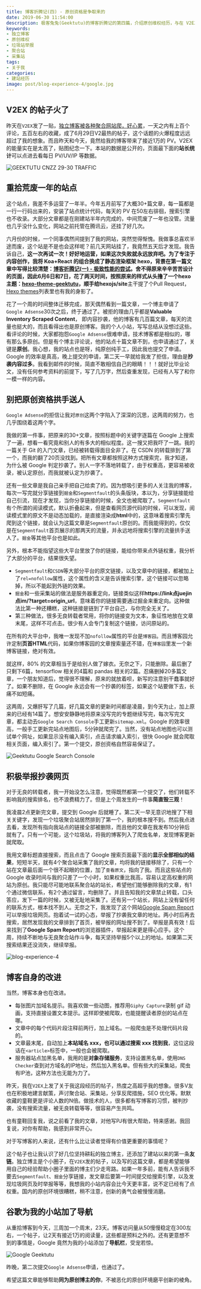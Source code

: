 ```yaml
---
title: 博客折腾记(四) - 原创资格是争取来的
date: 2019-06-30 11:54:00
description: 极客兔兔(Geektutu)的博客折腾记的第四篇，介绍原创维权经历，与在 V2EX 发帖的一些总结思考。
keywords:
- 独立博客
- 原创维权
- 垃圾站举报
- 聚合站
- 采集站
tags:
- 关于我
categories: 
- 建站经历
image: post/blog-experience-4/google.jpg
---
```


## V2EX 的帖子火了

昨天在`V2EX`发了一贴，[独立博客被各种聚合网站爬，好心累](https://v2ex.com/t/578515)，一天之内有上百个评论，五百左右的收藏，成了6月29日V2最热的帖子，这个话题的火爆程度远远超过了我的想象。而且昨天和今天，竟然给我的博客带来了接近1万的 PV。V2EX 的能量实在是太高了，贴图纪念一下。本站的数据是公开的，页面最下面的**站长统计**可以点进去看每日 PV/UV/IP 等数据。

![GEEKTUTU CNZZ 29-30 TRAFFIC](blog-experience-4/cnzz_29_30.jpg)

## 重拾荒废一年的站点

这个站点，我差不多运营了一年半。今年五月前写了大概30+篇文章，每一篇都是一行一行码出来的，安装了站点统计代码，每天的 PV 在50左右徘徊，搜索引擎也不收录。大部分文章都是在刚建站半年内完成的，中间荒废了一年也没管。流量也几乎没什么变化，网站之前托管在腾讯云，还挂了好几次。

六月份的时候，一个同事偶然间提到了我的网站，突然觉得惭愧。我做事总喜欢半途而废，这个站是不是也会这样呢？前几天网站挂了，我竟然五天后才发现。我告诉自己，**这一次再试一次！好好地运营，如果这次失败就永远放弃吧。**为了专注于内容创作，我将 Koa+React 的组合换成了静态渲染框架 hexo，背景在第一篇文章中写得比较清楚：[博客折腾记(一) - 极致性能的尝试](https://geektutu.com/post/blog-experience-1.html)。舍不得原来辛辛苦苦设计的页面，因此6月6日和7日，花了两天时间，按照原来的样式从头撸了一个hexo主题：[hexo-theme-geektutu](https://github.com/geektutu/hexo-theme-geektutu)，顺手给**hexojs/site**主干提了个Pull Request，[Hexo themes](https://hexo.io/themes/index.html)列表里也有我的身影了。

花了一个周的时间整体迁移完成，那天偶然看到一篇文章，一个博主申请了`Google Adsense`30次之后，终于通过了。被拒的理由几乎都是**Valuable Inventory Scraped Content**， 即内容抄袭，他的博客有几百篇文章，每天的流量也挺大的，而且看得出也是原创博客。我的个人小站，写写总结从没想过这些。看评论的时候，大家都抱怨`Google Adsense`很难申请，技术博客都是相似的，哪有那么多原创。但是有个博主评论说，他的站点十篇文章不到，也申请通过了，关键是**原创**。我心想，我的站点也是呀，纯原创纯手工，因此我也提交了申请。Google 的效率是真高，晚上提交的申请，第二天一早就给我发了拒信，理由是**抄袭内容过多**。我看到邮件的时候，简直不敢相信自己的眼睛！！！就好比毕业论文，没有任何参考资料的前提下，写了几万字，然后查重发现，已经有人写了和你一模一样的内容。

## 别把原创资格拱手送人

`Google Adsense`的拒信让我对`原创`这两个字陷入了深深的沉思，这两周的努力，也几乎围绕着这两个字。

我做的第一件事，把原来的30+文章，按照标题中的关键字逐篇在 Google 上搜索了一遍，想看一看究竟和别人的有多大的相似程度。这一搜又把我吓了一跳。我的一篇关于 Git 的入门文章，已经被转载得面目全非了。在 CSDN 的转载排到了第一个，而我的翻了20页没找到。把所有文章都按照这种方式搜索完，我才知道，为什么被 Google 判定抄袭了。别人一字不落地转载了，由于权重高，更容易被收录，被认定原创，而我就被认定为抄袭了。

还有一些文章是我自己亲手把自己给卖了的。因为想吸引更多的人关注我的博客，每次一写完就分享链接到`掘金`和`Segmentfault`的头条版块，本以为，分享链接能给自己引流，现在才发现，当你分享链接的时候，全文也被爬取了。`Segmentfault`有个所谓的阅读模式，默认折叠起来，但是查看网页源代码的时候，可以发现，阅读模式里的原文不是动态加载的，是直接渲染成**html**中的，这意味着搜索引擎先爬到这个链接，就会认为这篇文章是`Segmentfault`原创的。而我能得到的，仅仅是在`Segmentfault`首页展示的那两天的流量，并永远地将搜索引擎的流量拱手送人了。`掘金`等其他平台也是如此。

另外，根本不能指望这些大平台里放了你的链接，能给你带来点外链权重，我分析了大部分的平台，结果很失望。

- `Segmentfault`和`CSDN`等大部分平台的原文链接，以及文章中的链接，都被加上了`rel=nofollow`属性，这个属性的含义是告诉搜索引擎，这个链接可以忽略掉，所以不能起到外链的效果。
- `掘金`和一些采集站的做法是服务器重定向，链接类似这样**https://link点juejin点im/?target=origin_url**，意味着你的链接需要通过掘金来重定向。这种做法比第一种还糟糕，这种链接是链到了平台自己，与你完全无关了。
- 第三种做法，很多无良转载者常用，将你的链接变为文本，象征性地放在文章末尾，这样不可点击。很少有人会专门复制这个链接，访问原站的。

在所有的大平台中，我唯一发现不加`nofollow`属性的平台是`博客园`。而且博客园允许定制**页首HTML**代码，如果你博客园的文章搜索量还不错，在`博客园`里发一个新博客链接，绝对有效。

就这样，80% 的文章相当于是给别人做了嫁衣。无奈之下，只能删除。最后删了只剩下6篇，tensorflow 相关的4篇和 pandas 相关的2篇。忍痛删掉20多篇文章，一个朋友知道后，觉得很不理解，原来的就放着呗，新写的注意别干蠢事就好了。如果不删除，在 Google 永远会有一个抄袭的标签，如果这个站要做下去，长痛不如短痛。

这两周，又爆肝写了几篇，好几篇文章的更新时间都是凌晨，到今天为止，加上原来的已经有14篇了。想安安静静地将原来没写完的专题继续写完，每次写完文章，都主动去`Google Search Console`手工更新`sitemap.xml`。Google 的效率很高，一般手工更新完站点地图后，5分钟就爬完了。当然，没有站点地图也可以测试单个网址，如果显示没有编入索引，点击请求编入索引，很快 Google 就会爬取相关页面，编入索引了。第一个提交，原创资格自然容易保证了。

![Geektutu Google Search Console](blog-experience-4/google_search_console.jpg)

## 积极举报抄袭网页

对于无良的转载者，我一开始没怎么注意，觉得既然都第一个提交了，他们转载不影响我的搜索排名，也不浪费精力了。但是上个周发生的一件事**简直毁三观**！

我凌晨2点更新完文章，提交到 Google 后就睡了。第二天一早无意识地搜了下相关关键字，发现一个垃圾聚合站居然排到了第一个，我的根本搜不到。然后我点进去看，发现所有指向我站点的链接全部被删除，而且他的文章在我发布10分钟后就有了。只有一个可能，这个垃圾站，将我的博客列入了爬虫名单，发现博客更新就爬取。

我用文章标题直接搜索，而且点击了 Google 搜索页面最下面的**显示全部相似的结果**，短短半天，就有4个聚合站采集了我的文章，均将我的链接移除了，只有一个站在文章最后面一个很不起眼的位置，加了`查看原文`，指向了我。而且这些站点的 Google 收录时间与我的只差了一个小时，如果权重比我高，容易认定高权重的网站为原创。我只能尽可能地联系聚合站的站长，希望他们能够删除我的文章，有1个通过微信联系，有2个通过留言，均删除了。并且告知我的文章禁止转载，口头答应，发下一篇的时候，又被无耻地采集了。还有另一个站长，网站上没有留任何的联系方式，根本找不到人。无奈之下，我发现了这个网站[Google Spam Report](https://www.google.com/webmasters/tools/spamreportform?hl=zh-CN)可以举报垃圾网页。抱着试一试的心态，举报了抄袭我文章的地址。两小时后再去搜索，居然发现我的文章排到了首页，被举报的网址搜不到了。举报是真有效！后来找到了**Google Spam Report**的浏览器插件，举报起来更是得心应手。这个周，持续不断地与无良聚合站作斗争，每天坚持举报5个以上的地址。如果第二天搜索结果还没消失，继续举报。

![blog-experience-4](blog-experience-4/google_spam_report.jpg)

## 博客自身的改进

当然，博客本身也在改进。

- 每张图片加域名提示。我喜欢做一些动图，推荐用`Giphy Capture`录制 gif 动画，支持直接设置文本提示。这样即使被爬取，也能提醒读者原创的站点在哪。
- 文章中的每个代码片段注释前两行，加上域名。一般爬虫是不处理代码片段的。
- 文章最末尾，自动加上**本站域名 xxx，也可以通过搜索 xxx 找到我**，这位这段话在`<article>`标签中，一般也会被爬取。
- 服务器站点加黑名单，我用的是**对象存储服务**，支持设置黑名单，使用`DNS Checker`查到对方域名的IP地址，然后加入黑名单。但有些大的采集站，爬虫有IP池，这种方法也无能为力了。

昨天，我在`V2EX`上发了关于我这段经历的帖子，热度之高超乎我的想象。很多V友也在积极地建言献策，声讨聚合站、采集站，分享反爬措施，SEO 优化等。默默收藏的童鞋更是评论人数的N倍。做技术的人，很多都有写博客的习惯，被判抄袭，没有搜索流量，被无良转载等等，很容易产生共鸣。

也有童鞋回复我，说之前看了我的文章，对他写PJ有很大帮助，特来感谢。我回复说，对你有帮助，我感到非常开心。

对于写博客的人来说，还有什么比让读者觉得有价值更重要的事情呢？

这个帖子也让我认识了好几位坚持耕耘的独立博主，还添加了建站以来的第一条**友链**。独立博主是个小圈子，在`V2EX`发的帖子，以及写的这篇文章，都是希望能够用自己的经验帮助小圈子里面的博主们少走弯路。如果一年多前，能有人告诉我不要去`Segmentfault`、`掘金`分享链接，发文章后要第一时间提交给搜索引擎，以及发现垃圾网页及时举报等等，我想我的小站内容会比今天更丰富，说不定已经有了点权重。国内的原创环境很糟糕，稍不注意，创新的勇气会被慢慢消磨。

## 谷歌为我的小站加了导航

从重拾博客到今天，三周加一个周末，23天。博客访问量从50慢慢稳定在300左右，一个帖子，让2天有接近1万的阅读量，这些都是预料之外的。还有更意想不到的事情是，Google 竟然为我的小站添加了**导航栏**，受宠若惊。

![Google Geektutu](blog-experience-4/google_geektutu.jpg)

昨晚，第二次提交`Google Adsense`申请，也通过了。

希望这篇文章能够帮助**同为原创博主的你**，不被恶化的原创环境磨平创新的棱角。













